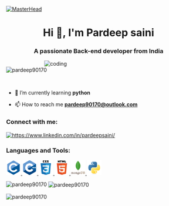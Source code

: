 [![MasterHead](https://www.google.com/url?sa=i&url=https%3A%2F%2Fgithub.com%2FMrinank-Bhowmick%2Fpython-beginner-projects&psig=AOvVaw2_5gP9OUUi6KUEoZrCCDiE&ust=1714393503076000&source=images&cd=vfe&opi=89978449&ved=0CBIQjRxqFwoTCLC-5NXz5IUDFQAAAAAdAAAAABAE)](https://pardeep90170.github.io)
<h1 align="center">Hi 👋, I'm Pardeep saini</h1>
<h3 align="center">A passionate Back-end developer from India</h3>
<img align="right" alt="coding"  width="400" src="https://t4.ftcdn.net/jpg/05/90/45/35/240_F_590453560_ugMuPncnGYB6XnJqmC8xiPQx4eg3jmMD.jpg">

<p align="left"> <img src="https://komarev.com/ghpvc/?username=pardeep90170&label=Profile%20views&color=0e75b6&style=flat" alt="pardeep90170" /> </p>

<p align="left"> <a href="https://twitter.com/" target="blank"><img src="https://img.shields.io/twitter/follow/?logo=twitter&style=for-the-badge" alt="" /></a> </p>

- 🌱 I’m currently learning **python**

- 📫 How to reach me **pardeep90170@outlook.com**

<h3 align="left">Connect with me:</h3>
<p align="left">
<a href="https://linkedin.com/in/https://www.linkedin.com/in/pardeepsaini/" target="blank"><img align="center" src="https://raw.githubusercontent.com/rahuldkjain/github-profile-readme-generator/master/src/images/icons/Social/linked-in-alt.svg" alt="https://www.linkedin.com/in/pardeepsaini/" height="30" width="40" /></a>
</p>

<h3 align="left">Languages and Tools:</h3>
<p align="left"> <a href="https://www.cprogramming.com/" target="_blank" rel="noreferrer"> <img src="https://raw.githubusercontent.com/devicons/devicon/master/icons/c/c-original.svg" alt="c" width="40" height="40"/> </a> <a href="https://www.w3schools.com/cpp/" target="_blank" rel="noreferrer"> <img src="https://raw.githubusercontent.com/devicons/devicon/master/icons/cplusplus/cplusplus-original.svg" alt="cplusplus" width="40" height="40"/> </a> <a href="https://www.w3schools.com/css/" target="_blank" rel="noreferrer"> <img src="https://raw.githubusercontent.com/devicons/devicon/master/icons/css3/css3-original-wordmark.svg" alt="css3" width="40" height="40"/> </a> <a href="https://www.w3.org/html/" target="_blank" rel="noreferrer"> <img src="https://raw.githubusercontent.com/devicons/devicon/master/icons/html5/html5-original-wordmark.svg" alt="html5" width="40" height="40"/> </a> <a href="https://www.mongodb.com/" target="_blank" rel="noreferrer"> <img src="https://raw.githubusercontent.com/devicons/devicon/master/icons/mongodb/mongodb-original-wordmark.svg" alt="mongodb" width="40" height="40"/> </a> <a href="https://www.python.org" target="_blank" rel="noreferrer"> <img src="https://raw.githubusercontent.com/devicons/devicon/master/icons/python/python-original.svg" alt="python" width="40" height="40"/> </a> </p>

<p><img align="left" src="https://github-readme-stats.vercel.app/api/top-langs?username=pardeep90170&show_icons=true&locale=en&layout=compact" alt="pardeep90170" /></p>

<p>&nbsp;<img align="center" src="https://github-readme-stats.vercel.app/api?username=pardeep90170&show_icons=true&locale=en" alt="pardeep90170" /></p>

<p><img align="center" src="https://github-readme-streak-stats.herokuapp.com/?user=pardeep90170&" alt="pardeep90170" /></p>
